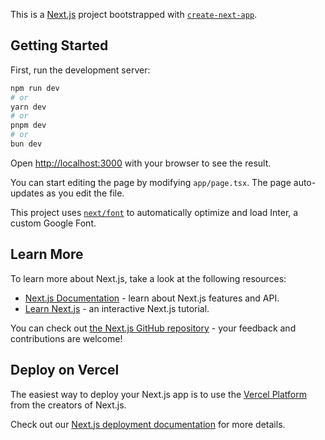 This is a [Next.js](https://nextjs.org/) project bootstrapped with [`create-next-app`](https://github.com/vercel/next.js/tree/canary/packages/create-next-app).

## Getting Started

First, run the development server:

```bash
npm run dev
# or
yarn dev
# or
pnpm dev
# or
bun dev
```

Open [http://localhost:3000](http://localhost:3000) with your browser to see the result.

You can start editing the page by modifying `app/page.tsx`. The page auto-updates as you edit the file.

This project uses [`next/font`](https://nextjs.org/docs/basic-features/font-optimization) to automatically optimize and load Inter, a custom Google Font.

## Learn More

To learn more about Next.js, take a look at the following resources:

- [Next.js Documentation](https://nextjs.org/docs) - learn about Next.js features and API.
- [Learn Next.js](https://nextjs.org/learn) - an interactive Next.js tutorial.

You can check out [the Next.js GitHub repository](https://github.com/vercel/next.js/) - your feedback and contributions are welcome!

## Deploy on Vercel

The easiest way to deploy your Next.js app is to use the [Vercel Platform](https://vercel.com/new?utm_medium=default-template&filter=next.js&utm_source=create-next-app&utm_campaign=create-next-app-readme) from the creators of Next.js.

Check out our [Next.js deployment documentation](https://nextjs.org/docs/deployment) for more details.

<!-- hitting post api multiple time in a single page -->
<!-- const [inputValue1, setInputValue1] = useState('');
  const [inputValue2, setInputValue2] = useState('');
  const [responseData1, setResponseData1] = useState(null);
  const [responseData2, setResponseData2] = useState(null);

  const mutation = usePostRequest();

  const handleSubmit1 = async (event: React.FormEvent) => {
    event.preventDefault();
    mutation.mutate({ endpoint: '/endpoint1', body: { param: inputValue1 } }, {
      onSuccess: (data) => {
        setResponseData1(data);
      },
    });
  };

  const handleSubmit2 = async (event: React.FormEvent) => {
    event.preventDefault();
    mutation.mutate({ endpoint: '/endpoint2', body: { param: inputValue2 } }, {
      onSuccess: (data) => {
        setResponseData2(data);
      },
    });
  };

  if (mutation.isLoading) return <div>Loading...</div>;
  if (mutation.isError) return <div>Error: {mutation.error.message}</div>; -->

  <!-- another to call the api  -->
  <!-- const loginMutation = usePostRequest();

  const handleSubmit = async (event: React.FormEvent) => {
    event.preventDefault();
    loginMutation.mutate({ endpoint: 'user/login', body: { username, password } }, {
      onSuccess: (data) => {
        localStorage.setItem('token', data?.data?.token);
        // Assuming addCookies is a function to add cookies
        addCookies(['token'], [data?.data?.token]);
        if (data?.success) {
          router.push('/');
        }
      },
      onError: (error) => {
        console.error('Login failed:', error);
        // Handle login error
      },
    });
  };

  if (loginMutation.isLoading) return <div>Loading...</div>;
  if (loginMutation.isError) return <div>Error: {loginMutation.error.message}</div>; -->
